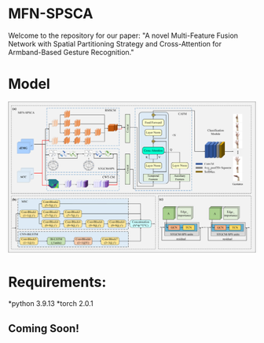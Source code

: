 # MFN-SPSCA
Welcome to the repository for our paper: "A novel Multi-Feature Fusion Network with Spatial Partitioning Strategy and Cross-Attention for Armband-Based Gesture Recognition."
# Model
![image](https://github.com/ZJUTofBrainIntelligence/MFN-SPSCA/blob/main/img/fig2.png)

# Requirements:
*python 3.9.13
*torch 2.0.1

## Coming Soon!
